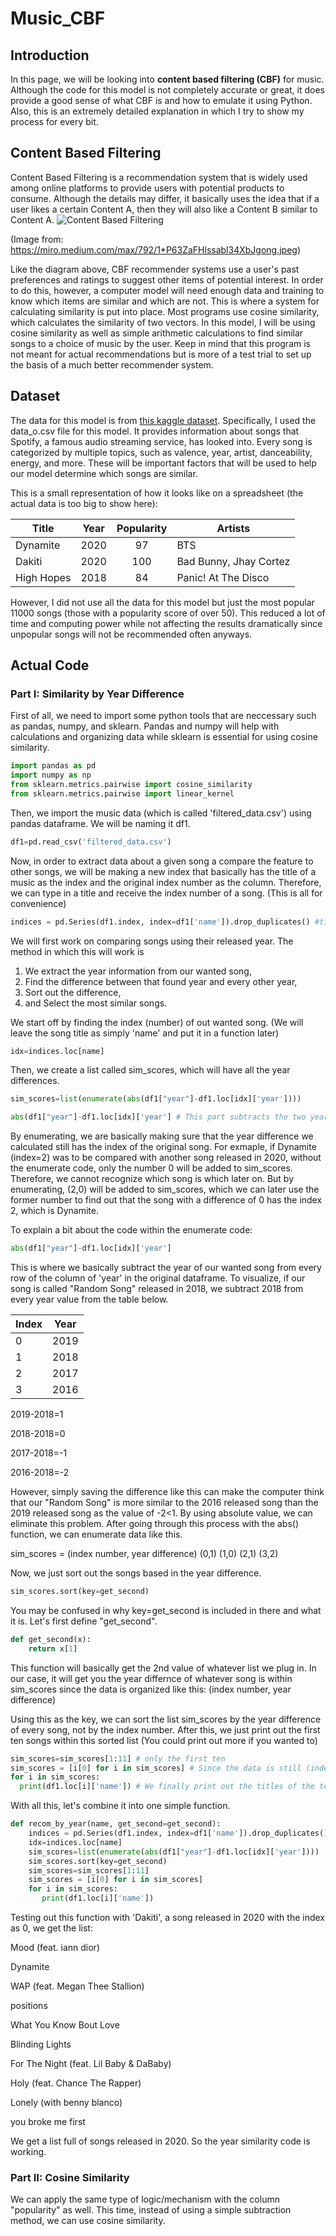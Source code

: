 # Music_CBF

## Introduction
In this page, we will be looking into **content based filtering (CBF)** for music.
Although the code for this model is not completely accurate or great, 
it does provide a good sense of what CBF is and how to emulate it using Python.
Also, this is an extremely detailed explanation in which I try to show my process for every bit.

## Content Based Filtering
Content Based Filtering is a recommendation system that is widely used among online platforms to provide users with potential products to consume.
Although the details may differ, it basically uses the idea that if a user likes a certain Content A, then they will also like a Content B similar to Content A. 
![Content Based Filtering](https://miro.medium.com/max/792/1*P63ZaFHlssabl34XbJgong.jpeg) 

(Image from: https://miro.medium.com/max/792/1*P63ZaFHlssabl34XbJgong.jpeg)

Like the diagram above, CBF recommender systems use a user's past preferences and ratings to suggest other items of potential interest. In order to do this, however, a computer model will need enough data and training to know which items are similar and which are not. This is where a system for calculating similarity is put into place. Most programs use cosine similarity, which calculates the similarity of two vectors. In this model, I will be using cosine similarity as well as simple arithmetic calculations to find similar songs to a choice of music by the user. Keep in mind that this program is not meant for actual recommendations but is more of a test trial to set up the basis of a much better recommender system.

## Dataset
The data for this model is from [this kaggle dataset](https://www.kaggle.com/yamaerenay/spotify-dataset-19212020-160k-tracks).
Specifically, I used the data_o.csv file for this model. It provides information about songs that Spotify, a famous audio streaming service, has looked into. Every song is categorized by multiple topics, such as valence, year, artist, danceability, energy, and more. These will be important factors that will be used to help our model determine which songs are similar. 

This is a small representation of how it looks like on a spreadsheet (the actual data is too big to show here):

| Title | Year | Popularity | Artists |
|---|:---:|:---:|---|
| Dynamite | 2020 | 97 | BTS |
| Dakiti | 2020 | 100 | Bad Bunny, Jhay Cortez |
| High Hopes | 2018 | 84 | Panic! At The Disco |

However, I did not use all the data for this model but just the most popular 11000 songs (those with a popularity score of over 50). This reduced a lot of time and computing power while not affecting the results dramatically since unpopular songs will not be recommended often anyways.

## Actual Code

### Part I: Similarity by Year Difference

First of all, we need to import some python tools that are neccessary such as pandas, numpy, and sklearn. Pandas and numpy will help with calculations and organizing data while sklearn is essential for using cosine similarity. 
```python
import pandas as pd
import numpy as np
from sklearn.metrics.pairwise import cosine_similarity
from sklearn.metrics.pairwise import linear_kernel
```

Then, we import the music data (which is called 'filtered_data.csv') using pandas dataframe. We will be naming it df1. 
```python
df1=pd.read_csv('filtered_data.csv')
```

Now, in order to extract data about a given song a compare the feature to other songs, we will be making a new index  that basically has the title of a music as the index and the original index number as the column. Therefore, we can type in a title and receive the index number of a song. (This is all for convenience)
```python
indices = pd.Series(df1.index, index=df1['name']).drop_duplicates() #title to number
```

We will first work on comparing songs using their released year. The method in which this will work is 
1. We extract the year information from our wanted song, 
2. Find the difference between that found year and every other year,
3. Sort out the difference,
4. and Select the most similar songs.

We start off by finding the index (number) of out wanted song. (We will leave the song title as simply 'name' and put it in a function later)
```python
idx=indices.loc[name]
```

Then, we create a list called sim_scores, which will have all the year differences. 
```python
sim_scores=list(enumerate(abs(df1["year"]-df1.loc[idx]['year'])))

abs(df1["year"]-df1.loc[idx]['year'] # This part subtracts the two years and puts an absolute value on them.
```
By enumerating, we are basically making sure that the year difference we calculated still has the index of the original song. For exmaple, if Dynamite (index=2) was to be compared with another song released in 2020, without the enumerate code, only the number 0 will be added to sim_scores. Therefore, we cannot recognize which song is which later on. But by enumerating, (2,0) will be added to sim_scores, which we can later use the former number to find out that the song with a difference of 0 has the index 2, which is Dynamite.

To explain a bit about the code within the enumerate code:
```python
abs(df1["year"]-df1.loc[idx]['year']
```
This is where we basically subtract the year of our wanted song from every row of the column of 'year' in the original dataframe. To visualize, if our song is called "Random Song" released in 2018, we subtract 2018 from every year value from the table below. 

| Index | Year |
|---|---|
|0|2019|
|1|2018|
|2|2017|
|3|2016|

2019-2018=1

2018-2018=0

2017-2018=-1

2016-2018=-2

However, simply saving the difference like this can make the computer think that our "Random Song" is more similar to the 2016 released song than the 2019 released song as the value of -2<1. By using absolute value, we can eliminate this problem.
After going through this process with the abs() function, we can enumerate data like this.

sim_scores =
(index number, year difference)
(0,1)
(1,0)
(2,1)
(3,2)

Now, we just sort out the songs based in the year difference.
```python
sim_scores.sort(key=get_second)
```
You may be confused in why key=get_second is included in there and what it is. Let's first define "get_second".
```python
def get_second(x):
    return x[1]
```
This function will basically get the 2nd value of whatever list we plug in. In our case, it will get you the year differnce of whatever song is within sim_scores since the data is organized like this: (index number, year difference)

Using this as the key, we can sort the list sim_scores by the year difference of every song, not by the index number. After this, we just print out the first ten songs within this sorted list (You could print out more if you wanted to)

```python
sim_scores=sim_scores[1:11] # only the first ten
sim_scores = [i[0] for i in sim_scores] # Since the data is still (index,year difference), we just pull out the index number
for i in sim_scores:
  print(df1.loc[i]['name']) # We finally print out the titles of the ten songs.
```

With all this, let's combine it into one simple function. 

```python
def recom_by_year(name, get_second=get_second):
    indices = pd.Series(df1.index, index=df1['name']).drop_duplicates() 
    idx=indices.loc[name]
    sim_scores=list(enumerate(abs(df1["year"]-df1.loc[idx]['year'])))
    sim_scores.sort(key=get_second)
    sim_scores=sim_scores[1:11]
    sim_scores = [i[0] for i in sim_scores]
    for i in sim_scores:
       print(df1.loc[i]['name'])
```

Testing out this function with 'Dakiti', a song released in 2020 with the index as 0, we get the list:



Mood (feat. iann dior)

Dynamite

WAP (feat. Megan Thee Stallion)

positions

What You Know Bout Love

Blinding Lights

For The Night (feat. Lil Baby & DaBaby)

Holy (feat. Chance The Rapper)

Lonely (with benny blanco)

you broke me first



We get a list full of songs released in 2020. So the year similarity code is working.

### Part II: Cosine Similarity

We can apply the same type of logic/mechanism with the column "popularity" as well. This time, instead of using a simple subtraction method, we can use cosine similarity.

